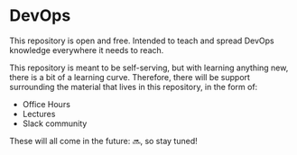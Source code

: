 # DevOps
This repository is open and free. Intended to teach and spread DevOps knowledge everywhere it needs to reach.

This repository is meant to be self-serving, but with learning anything new, there is a bit of a learning curve. Therefore, there will be support surrounding the material that lives in this repository, in the form of:

- Office Hours
- Lectures
- Slack community

These will all come in the future: 🔜, so stay tuned!
